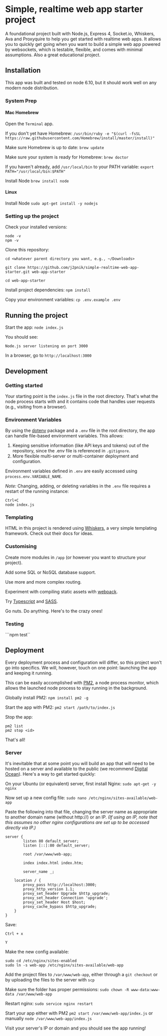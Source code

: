 # Simple, realtime web app starter project
A foundational project built with Node.js, Express 4, Socket.io, Whiskers, Ava and Proxyquire to help you get started with realtime web apps. It allows you to quickly get going when you want to build a simple web app powered by websockets, which is testable, flexible, and comes with minimal assumptions. Also a great educational project.

## Installation

This app was built and tested on node 6.10, but it should work well on any modern node distribution.

### System Prep

#### Mac Homebrew

Open the `Terminal` app.

If you don't yet have Homebrew:
```/usr/bin/ruby -e "$(curl -fsSL https://raw.githubusercontent.com/Homebrew/install/master/install)"```

Make sure Homebrew is up to date:
```brew update```

Make sure your system is ready for Homebrew:
```brew doctor```

If you haven't already, add `/usr/local/bin` to your PATH variable:
```export PATH="/usr/local/bin:$PATH"```

Install Node
```brew install node```

#### Linux

Install Node
```sudo apt-get install -y nodejs```

### Setting up the project

Check your installed versions:
```
node -v
npm -v
```

Clone this repository:
```
cd <whatever parent directory you want, e.g., ~/Downloads>

git clone https://github.com/j2pnik/simple-realtime-web-app-starter.git web-app-starter

cd web-app-starter 
```

Install project dependencies:
```npm install```

Copy your environment variables:
```cp .env.example .env```

## Running the project

Start the app:
```node index.js```

You should see:
```
Node.js server listening on port 3000
```

In a browser, go to `http://localhost:3000`

## Development

### Getting started

Your starting point is the `index.js` file in the root directory. That's what the node process starts with and it contains code that handles user requests (e.g., visiting from a browser).

### Environment Variables

By using the [dotenv](https://github.com/motdotla/dotenv) package and a `.env` file in the root directory, the app can handle file-based environment variables. This allows:

1. Keeping sensitive information (like API keys and tokens) out of the repository, since the .env file is referenced in `.gitignore`.
2. More flexible multi-server or multi-container deployment and configuration.

Environment variables defined in `.env` are easily accessed using `process.env.VARIABLE_NAME`.

*Note:* Changing, adding, or deleting variables in the `.env` file requires a restart of the running instance:
```
Ctrl+C
node index.js
```

### Templating

HTML in this project is rendered using [Whiskers](https://github.com/gsf/whiskers.js), a very simple templating framework. Check out their docs for ideas.

### Customising

Create more modules in `/app` (or however you want to structure your project).

Add some SQL or NoSQL database support.

Use more and more complex routing.

Experiment with compiling static assets with [webpack](https://webpack.js.org/).

Try [Typescript](https://www.typescriptlang.org/) and [SASS](http://sass-lang.com/).

Go nuts. Do anything. Here's to the crazy ones!

### Testing

```npm test``

## Deployment

Every deployment process and configuration will differ, so this project won't go into specifics. We will, however, touch on one point: launching the app and keeping it running.

This can be easily accomplished with [PM2](https://github.com/Unitech/pm2), a node process monitor, which allows the launched node process to stay running in the background.

Globally install PM2:
```npm install pm2 -g```

Start the app with PM2:
```pm2 start /path/to/index.js```

Stop the app:
```
pm2 list
pm2 stop <id>
```

That's all!

### Server

It's inevitable that at some point you will build an app that will need to be hosted on a server and available to the public (we recommend [Digital Ocean](https://m.do.co/c/ae07fd955cd3)). Here's a way to get started quickly:

On your Ubuntu (or equivalent) server, first install Nginx:
```sudo apt-get -y nginx```

Now set up a new config file:
```sudo nano /etc/nginx/sites-available/web-app```

Paste the following into that file, changing the server name as appropriate to another domain name (without http://) or an IP. _(If using an IP, note that this assumes no other nginx configurations are set up to be accessed directly via IP.)_
```
server {
        listen 80 default_server;
        listen [::]:80 default_server;

        root /var/www/web-app;

        index index.html index.htm;

        server_name _;

    location / {
        proxy_pass http://localhost:3000;
        proxy_http_version 1.1;
        proxy_set_header Upgrade $http_upgrade;
        proxy_set_header Connection 'upgrade';
        proxy_set_header Host $host;
        proxy_cache_bypass $http_upgrade;
    }
}
```

Save:
```
Ctrl + x

Y
```

Make the new config available:
```
sudo cd /etc/nginx/sites-enabled
sudo ln -s web-app /etc/nginx/sites-available/web-app
```

Add the project files to `/var/www/web-app`, either through a `git checkout` or by uploading the files to the server with `scp`

Make sure the folder has proper permissions:
```sudo chown -R www-data:www-data /var/www/web-app```

Restart nginx:
```sudo service nginx restart```

Start your app either with PM2 `pm2 start /var/www/web-app/index.js` or manually `node /var/www/web-app/index.js`

Visit your server's IP or domain and you should see the app running!
